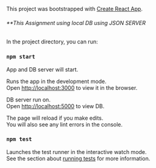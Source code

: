 This project was bootstrapped with [Create React App](https://github.com/facebook/create-react-app).

###### **This Assignment using local DB using JSON SERVER

In the project directory, you can run:

### `npm start`

App and DB server will start.<br>

Runs the app in the development mode.<br>
Open [http://localhost:3000](http://localhost:3000) to view it in the browser.

DB server run on.<br>
Open [http://localhost:5000](http://localhost:5000) to view DB.


The page will reload if you make edits.<br>
You will also see any lint errors in the console.

### `npm test`

Launches the test runner in the interactive watch mode.<br>
See the section about [running tests](https://facebook.github.io/create-react-app/docs/running-tests) for more information.

